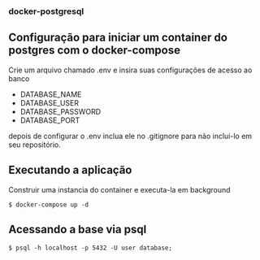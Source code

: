 ### docker-postgresql

<h2> Configuração para iniciar um container do postgres com o docker-compose </h2>

Crie um arquivo chamado .env e insira suas configurações de acesso ao banco
<ul>
<li>DATABASE_NAME</li>
<li>DATABASE_USER</li>
<li>DATABASE_PASSWORD</li>
<li>DATABASE_PORT</li>
</ul>

depois de configurar o .env inclua ele no .gitignore para não inclui-lo em seu repositório.

## Executando a aplicação
Construir uma instancia do container e executa-la em background

```
$ docker-compose up -d

```

## Acessando a base via psql 

```
$ psql -h localhost -p 5432 -U user database;
```

